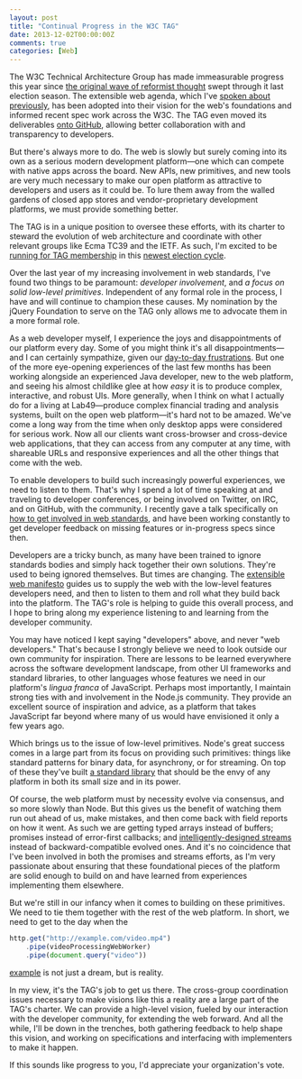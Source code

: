 ```yaml
---
layout: post
title: "Continual Progress in the W3C TAG"
date: 2013-12-02T00:00:00Z
comments: true
categories: [Web]
---
```


The W3C Technical Architecture Group has made immeasurable progress this year since
[the original wave of reformist thought](http://infrequently.org/2012/12/reforming-the-w3c-tag/) swept through it last
election season. The extensible web agenda, which I've
[spoken about previously](http://domenic.me/2013/10/07/the-extensible-web/), has been adopted into their vision for the
web's foundations and informed recent spec work across the W3C. The TAG even moved its deliverables
[onto GitHub](https://github.com/w3ctag/), allowing better collaboration with and transparency to developers.

But there's always more to do. The web is slowly but surely coming into its own as a serious modern development
platform—one which can compete with native apps across the board. New APIs, new primitives, and new tools are very much
necessary to make our open platform as attractive to developers and users as it could be. To lure them away from the
walled gardens of closed app stores and vendor-proprietary development platforms, we must provide something better.

The TAG is in a unique position to oversee these efforts, with its charter to steward the evolution of web architecture
and coordinate with other relevant groups like Ecma TC39 and the IETF. As such, I'm excited to be
[running for TAG membership](http://lists.w3.org/Archives/Public/www-tag/2013Dec/0004.html) in this
[newest election cycle](http://www.w3.org/blog/TAG/2013/11/06/tag-election-2013/).

Over the last year of my increasing involvement in web standards, I've found two things to be paramount: _developer
involvement_, and _a focus on solid low-level primitives_. Independent of any formal role in the process, I have and
will continue to champion these causes. My nomination by the jQuery Foundation to serve on the TAG only allows me to
advocate them in a more formal role.

As a web developer myself, I experience the joys and disappointments of our platform every day. Some of you might think
it's all disappointments—and I can certainly sympathize, given our
[day-to-day frustrations](https://twitter.com/domenic/status/403668805542354944). But one of the more eye-opening
experiences of the last few months has been working alongside an experienced Java developer, new to the web platform,
and seeing his almost childlike glee at how _easy_ it is to produce complex, interactive, and robust UIs. More
generally, when I think on what I actually do for a living at Lab49—produce complex financial trading and analysis
systems, built on the open web platform—it's hard not to be amazed. We've come a long way from the time when only
desktop apps were considered for serious work. Now all our clients want cross-browser and cross-device web applications,
that they can access from any computer at any time, with shareable URLs and responsive experiences and all the other
things that come with the web.

To enable developers to build such increasingly powerful experiences, we need to listen to them. That's why I spend a
lot of time speaking at and traveling to developer conferences, or being involved on Twitter, on IRC, and on GitHub,
with the community. I recently gave a talk specifically on
[how to get involved in web standards](https://www.youtube.com/watch?v=hneN6aW-d9w&hd=1), and have been working
constantly to get developer feedback on missing features or in-progress specs since then.

Developers are a tricky bunch, as many have been trained to ignore standards bodies and simply hack together their own
solutions. They're used to being ignored themselves. But times are changing. The
[extensible web manifesto](http://extensiblewebmanifesto.org/) guides us to supply the web with the low-level features
developers need, and then to listen to them and roll what they build back into the platform. The TAG's role is helping
to guide this overall process, and I hope to bring along my experience listening to and learning from the developer
community.

You may have noticed I kept saying "developers" above, and never "web developers." That's because I strongly believe we
need to look outside our own community for inspiration. There are lessons to be learned everywhere across the software
development landscape, from other UI frameworks and standard libraries, to other languages whose features we need in our
platform's _lingua franca_ of JavaScript. Perhaps most importantly, I maintain strong ties with and involvement in the
Node.js community. They provide an excellent source of inspiration and advice, as a platform that takes JavaScript far
beyond where many of us would have envisioned it only a few years ago.

Which brings us to the issue of low-level primitives. Node's great success comes in a large part from its focus on
providing such primitives: things like standard patterns for binary data, for asynchrony, or for streaming. On top of
these they've built [a standard library](http://nodejs.org/api/) that should be the envy of any platform in both its
small size and in its power.

Of course, the web platform must by necessity evolve via consensus, and so more slowly than Node. But this gives us the
benefit of watching them run out ahead of us, make mistakes, and then come back with field reports on how it went. As
such we are getting typed arrays instead of buffers; promises instead of error-first callbacks; and
[intelligently-designed streams](https://github.com/whatwg/streams/) instead of backward-compatible evolved ones. And
it's no coincidence that I've been involved in both the promises and streams efforts, as I'm very passionate about
ensuring that these foundational pieces of the platform are solid enough to build on and have learned from experiences
implementing them elsewhere.

But we're still in our infancy when it comes to building on these primitives. We need to tie them together with the rest
of the web platform. In short, we need to get to the day when the

```js
http.get("http://example.com/video.mp4")
    .pipe(videoProcessingWebWorker)
    .pipe(document.query("video"))
```

[example](https://github.com/whatwg/streams/blob/master/Requirements.md#you-must-be-able-to-transform-streams-via-the-pipe-chain)
is not just a dream, but is reality.

In my view, it's the TAG's job to get us there. The cross-group coordination issues necessary to make visions like this
a reality are a large part of the TAG's charter. We can provide a high-level vision, fueled by our interaction with the
developer community, for extending the web forward. And all the while, I'll be down in the trenches, both gathering
feedback to help shape this vision, and working on specifications and interfacing with implementers to make it happen.

If this sounds like progress to you, I'd appreciate your organization's vote.
